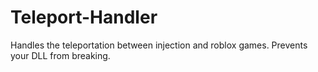 # Teleport-Handler
Handles the teleportation between injection and roblox games. Prevents your DLL from breaking.

